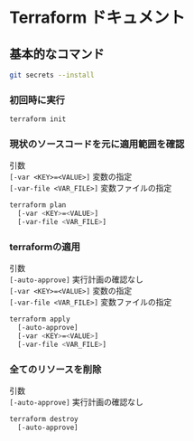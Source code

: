 # Terraform ドキュメント

## 基本的なコマンド
```zsh
git secrets --install
```
### 初回時に実行
```zsh
terraform init
```
### 現状のソースコードを元に適用範囲を確認
引数  
`[-var <KEY>=<VALUE>]` 変数の指定  
`[-var-file <VAR_FILE>]` 変数ファイルの指定
```zsh
terraform plan
  [-var <KEY>=<VALUE>]
  [-var-file <VAR_FILE>]
```
### terraformの適用
引数  
`[-auto-approve]` 実行計画の確認なし  
`[-var <KEY>=<VALUE>]` 変数の指定  
`[-var-file <VAR_FILE>]` 変数ファイルの指定
```zsh
terraform apply
  [-auto-approve]
  [-var <KEY>=<VALUE>]
  [-var-file <VAR_FILE>]
```
### 全てのリソースを削除
引数  
`[-auto-approve]` 実行計画の確認なし
```zsh
terraform destroy
  [-auto-approve]
```